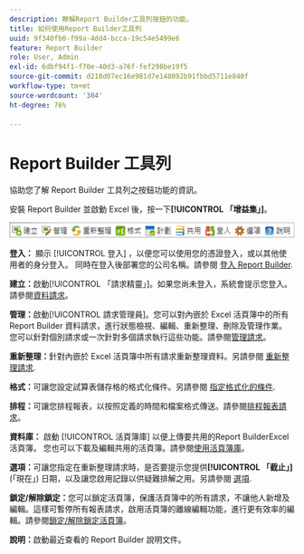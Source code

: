 ```yaml
---
description: 瞭解Report Builder工具列按鈕的功能。
title: 如何使用Report Builder工具列
uuid: 9f340fb0-f99a-4dd4-bcca-19c54e5499e6
feature: Report Builder
role: User, Admin
exl-id: 6dbf94f1-f70e-40d3-a76f-fef298be19f5
source-git-commit: d218d07ec16e981d7e148092b91fbbd5711e840f
workflow-type: tm+mt
source-wordcount: '304'
ht-degree: 76%

---
```


# Report Builder 工具列

協助您了解 Report Builder 工具列之按鈕功能的資訊。

安裝 Report Builder 並啟動 Excel 後，按一下&#x200B;**[!UICONTROL 「增益集」]**。

![Report Builder工具列圖示](assets/report_builder_toolbar.png)

**登入：** 顯示 [!UICONTROL 登入] ，以便您可以使用您的憑證登入，或以其他使用者的身分登入。 同時在登入後部署您的公司名稱。請參閱 [登入 Report Builder](/help/analyze/report-builder/setup/login.md).

**建立：**&#x200B;啟動[!UICONTROL 「請求精靈」]。如果您尚未登入，系統會提示您登入。請參閱[資料請求](/help/analyze/report-builder/data-requests/data-requests.md)。

**管理：**&#x200B;啟動[!UICONTROL 請求管理員]。您可以對內嵌於 Excel 活頁簿中的所有 Report Builder 資料請求，進行狀態檢視、編輯、重新整理、刪除及管理作業。您可以針對個別請求或一次針對多個請求執行這些功能。請參閱[管理請求](/help/analyze/report-builder/manage-requests/r-arb-manage-requests.md)。

**重新整理：**&#x200B;針對內嵌於 Excel 活頁簿中所有請求重新整理資料。另請參閱 [重新整理請求](/help/analyze/report-builder/manage-requests/t-refresh-a-request.md).

**格式：**&#x200B;可讓您設定試算表儲存格的格式化條件。另請參閱 [指定格式化的條件](/help/analyze/report-builder/manage-requests/specify-conditional-formatting.md).

**排程：**&#x200B;可讓您排程報表，以按照定義的時間和檔案格式傳送。請參閱[排程報表請求](/help/analyze/report-builder/schedule-report-requests.md)。

**資料庫：** 啟動 [!UICONTROL 活頁簿庫] 以便上傳要共用的Report BuilderExcel活頁簿。 您也可以下載及編輯共用的活頁簿。請參閱[使用活頁簿庫](/help/analyze/report-builder/workbook-library/t-upload-a-workbook.md)。

**選項：**&#x200B;可讓您指定在重新整理請求時，是否要提示您提供&#x200B;**[!UICONTROL 「截止」]** (「現在」) 日期，以及讓您啟用記錄以供疑難排解之用。另請參閱 [選項](/help/analyze/report-builder/options.md).

**鎖定/解除鎖定：**&#x200B;您可以鎖定活頁簿，保護活頁簿中的所有請求，不讓他人新增及編輯。這樣可暫停所有報表請求，啟用活頁簿的離線編輯功能，進行更有效率的編輯。請參閱[鎖定/解除鎖定活頁簿](/help/analyze/report-builder/workbook-library/protect-wb.md)。

**說明：**&#x200B;啟動最近查看的 Report Builder 說明文件。

